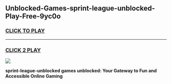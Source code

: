 
## Unblocked-Games-sprint-league-unblocked-Play-Free-9yc0o
<h3>
<a href="https://premium76.site?title=sprint-league-unblocked&ref=18A1">CLICK TO PLAY</a></h3>
<hr>

<h3>
<a href="https://premium76.site?title=sprint-league-unblocked&ref=18A1">CLICK 2 PLAY</a>
  
</h3>

<a href="https://premium76.site?title=sprint-league-unblocked&ref=18A1"><img src="https://clearcache.store/games.png"></a>


**sprint-league-unblocked games unblocked: Your Gateway to Fun and Accessible Online Gaming**
